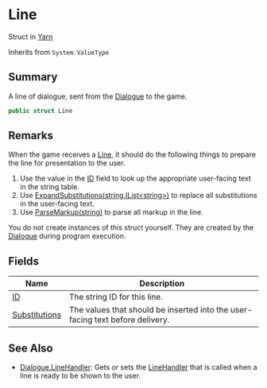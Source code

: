 # Line

Struct in [Yarn](../)

Inherits from `System.ValueType`

## Summary

A line of dialogue, sent from the [Dialogue](../yarn.dialogue/) to the game.

```csharp
public struct Line
```

## Remarks

When the game receives a [Line](./), it should do the following things to prepare the line for presentation to the user.

1. Use the value in the [ID](yarn.line.id.md) field to look up the appropriate user-facing text in the string table.
2. Use [ExpandSubstitutions(string,IList\<string>)](../yarn.dialogue/yarn.dialogue.expandsubstitutions.md) to replace all substitutions in the user-facing text.
3. Use [ParseMarkup(string)](../yarn.dialogue/yarn.dialogue.parsemarkup.md) to parse all markup in the line.

You do not create instances of this struct yourself. They are created by the [Dialogue](../yarn.dialogue/) during program execution.

## Fields

| Name                                        | Description                                                                   |
| ------------------------------------------- | ----------------------------------------------------------------------------- |
| [ID](yarn.line.id.md)                       | The string ID for this line.                                                  |
| [Substitutions](yarn.line.substitutions.md) | The values that should be inserted into the user-facing text before delivery. |

## See Also

* [Dialogue.LineHandler](../yarn.dialogue/yarn.dialogue.linehandler.md): Gets or sets the [LineHandler](../yarn.linehandler.md) that is called when a line is ready to be shown to the user.
